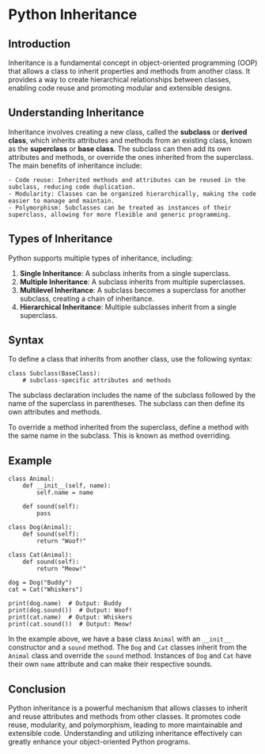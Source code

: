 # Python Inheritance

## Introduction

Inheritance is a fundamental concept in object-oriented programming (OOP) that allows a class to inherit properties and methods from another class. It provides a way to create hierarchical relationships between classes, enabling code reuse and promoting modular and extensible designs.

## Understanding Inheritance

Inheritance involves creating a new class, called the __subclass__ or __derived class__, which inherits attributes and methods from an existing class, known as the __superclass__ or __base class__. The subclass can then add its own attributes and methods, or override the ones inherited from the superclass.
The main benefits of inheritance include:

	- Code reuse: Inherited methods and attributes can be reused in the subclass, reducing code duplication.
	- Modularity: Classes can be organized hierarchically, making the code easier to manage and maintain.
	- Polymorphism: Subclasses can be treated as instances of their superclass, allowing for more flexible and generic programming.

## Types of Inheritance

Python supports multiple types of inheritance, including:

1. __Single Inheritance__: A subclass inherits from a single superclass.
2. __Multiple Inheritance__: A subclass inherits from multiple superclasses.
3. __Multilevel Inheritance__: A subclass becomes a superclass for another subclass, creating a chain of inheritance.
4. __Hierarchical Inheritance__: Multiple subclasses inherit from a single superclass.

## Syntax

To define a class that inherits from another class, use the following syntax:

```
class Subclass(BaseClass):
    # subclass-specific attributes and methods
```

The subclass declaration includes the name of the subclass followed by the name of the superclass in parentheses. The subclass can then define its own attributes and methods.

To override a method inherited from the superclass, define a method with the same name in the subclass. This is known as method overriding.

## Example

```
class Animal:
    def __init__(self, name):
        self.name = name
    
    def sound(self):
        pass

class Dog(Animal):
    def sound(self):
        return "Woof!"

class Cat(Animal):
    def sound(self):
        return "Meow!"

dog = Dog("Buddy")
cat = Cat("Whiskers")

print(dog.name)  # Output: Buddy
print(dog.sound())  # Output: Woof!
print(cat.name)  # Output: Whiskers
print(cat.sound())  # Output: Meow!
```

In the example above, we have a base class `Animal` with an `__init__` constructor and a `sound` method. The `Dog` and `Cat` classes inherit from the `Animal` class and override the `sound` method. Instances of `Dog` and `Cat` have their own `name` attribute and can make their respective sounds.

## Conclusion

Python inheritance is a powerful mechanism that allows classes to inherit and reuse attributes and methods from other classes. It promotes code reuse, modularity, and polymorphism, leading to more maintainable and extensible code. Understanding and utilizing inheritance effectively can greatly enhance your object-oriented Python programs. 
